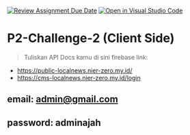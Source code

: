 [![Review Assignment Due Date](https://classroom.github.com/assets/deadline-readme-button-24ddc0f5d75046c5622901739e7c5dd533143b0c8e959d652212380cedb1ea36.svg)](https://classroom.github.com/a/J0ZYoCwK)
[![Open in Visual Studio Code](https://classroom.github.com/assets/open-in-vscode-718a45dd9cf7e7f842a935f5ebbe5719a5e09af4491e668f4dbf3b35d5cca122.svg)](https://classroom.github.com/online_ide?assignment_repo_id=12746346&assignment_repo_type=AssignmentRepo)

# P2-Challenge-2 (Client Side)

> Tuliskan API Docs kamu di sini
> firebase link:

- https://public-localnews.nier-zero.my.id/
- https://cms-localnews.nier-zero.my.id/login

## email: admin@gmail.com

## password: adminajah
